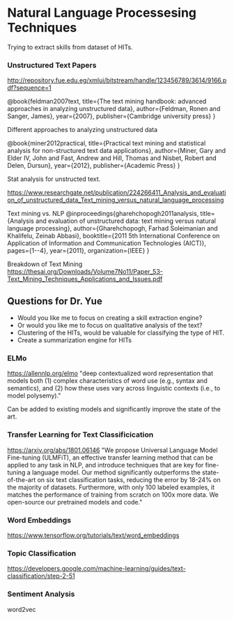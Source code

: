 # Natural Language Processesing Techniques

Trying to extract skills from dataset of HITs. 

### Unstructured Text Papers
http://repository.fue.edu.eg/xmlui/bitstream/handle/123456789/3614/9166.pdf?sequence=1

@book{feldman2007text,
  title={The text mining handbook: advanced approaches in analyzing unstructured data},
  author={Feldman, Ronen and Sanger, James},
  year={2007},
  publisher={Cambridge university press}
}

Different approaches to analyzing unstructured data



@book{miner2012practical,
  title={Practical text mining and statistical analysis for non-structured text data applications},
  author={Miner, Gary and Elder IV, John and Fast, Andrew and Hill, Thomas and Nisbet, Robert and Delen, Dursun},
  year={2012},
  publisher={Academic Press}
}

Stat analysis for unstructed text. 

https://www.researchgate.net/publication/224266411_Analysis_and_evaluation_of_unstructured_data_Text_mining_versus_natural_language_processing

Text mining vs. NLP
@inproceedings{gharehchopogh2011analysis,
  title={Analysis and evaluation of unstructured data: text mining versus natural language processing},
  author={Gharehchopogh, Farhad Soleimanian and Khalifelu, Zeinab Abbasi},
  booktitle={2011 5th International Conference on Application of Information and Communication Technologies (AICT)},
  pages={1--4},
  year={2011},
  organization={IEEE}
}

Breakdown of Text Mining
https://thesai.org/Downloads/Volume7No11/Paper_53-Text_Mining_Techniques_Applications_and_Issues.pdf
## Questions for Dr. Yue
- Would you like me to focus on creating a skill extraction engine?
- Or would you like me to focus on qualitative analysis of the text?
- Clustering of the HITs, would be valuable for classifying the type of HIT.
- Create a summarization engine for HITs



### ELMo
https://allennlp.org/elmo
"deep contextualized word representation that models both (1) complex characteristics of word use (e.g., syntax and semantics), and (2) how these uses vary across linguistic contexts (i.e., to model polysemy)."

Can be added to existing models and significantly improve the state of the art.

### Transfer Learning for Text Classificication
https://arxiv.org/abs/1801.06146
"We propose Universal Language Model Fine-tuning (ULMFiT), an effective transfer learning method that can be applied to any task in NLP, and introduce techniques that are key for fine-tuning a language model. Our method significantly outperforms the state-of-the-art on six text classification tasks, reducing the error by 18-24% on the majority of datasets. Furthermore, with only 100 labeled examples, it matches the performance of training from scratch on 100x more data. We open-source our
pretrained models and code."

### Word Embeddings
https://www.tensorflow.org/tutorials/text/word_embeddings

### Topic Classification
https://developers.google.com/machine-learning/guides/text-classification/step-2-51

### Sentiment Analysis
word2vec
